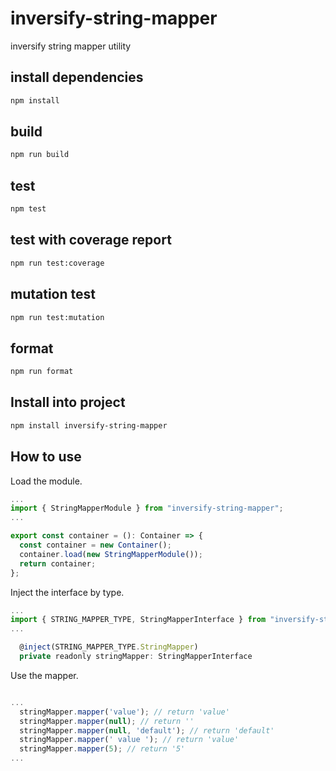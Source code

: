 # inversify-string-mapper

inversify string mapper utility

## install dependencies

```bash
npm install
```

## build

```bash
npm run build
```

## test

```bash
npm test
```

## test with coverage report

```bash
npm run test:coverage
```

## mutation test

```bash
npm run test:mutation
```

## format

```bash
npm run format
```

## Install into project

```bash
npm install inversify-string-mapper
```

## How to use

Load the module.

```javascript
...
import { StringMapperModule } from "inversify-string-mapper";
...

export const container = (): Container => {
  const container = new Container();
  container.load(new StringMapperModule());
  return container;
};
```

Inject the interface by type.

```javascript
...
import { STRING_MAPPER_TYPE, StringMapperInterface } from "inversify-string-mapper";
...

  @inject(STRING_MAPPER_TYPE.StringMapper)
  private readonly stringMapper: StringMapperInterface
```

Use the mapper.

```javascript

...
  stringMapper.mapper('value'); // return 'value'
  stringMapper.mapper(null); // return ''
  stringMapper.mapper(null, 'default'); // return 'default'
  stringMapper.mapper(' value '); // return 'value'
  stringMapper.mapper(5); // return '5'
...

```
